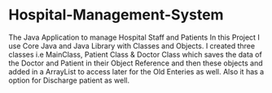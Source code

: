 # Hospital-Management-System
The Java Application to manage Hospital Staff and Patients
In this Project I use Core Java and Java Library with Classes and Objects. I created three classes i.e MainClass, Patient Class & Doctor Class which saves the data of the Doctor and Patient in their Object Reference and then these objects and added in a ArrayList to access later for the Old Enteries as well. Also it has a option for Discharge patient as well.
